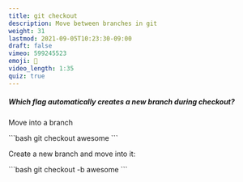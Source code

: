 ```yaml
---
title: git checkout
description: Move between branches in git
weight: 31
lastmod: 2021-09-05T10:23:30-09:00
draft: false
vimeo: 599245523
emoji: 👀
video_length: 1:35
quiz: true
---
```


<quiz-modal options="-n:-b:--add:--new" answer="-b" prize="16">
  <h5>Which flag automatically creates a new branch during checkout?</h5>
</quiz-modal>

Move into a branch

<File name="command line">
  <Terminal />
</File>
```bash
git checkout awesome
```

Create a new branch and move into it:

<File name="command line">
  <Terminal />
</File>
```bash
git checkout -b awesome
```
